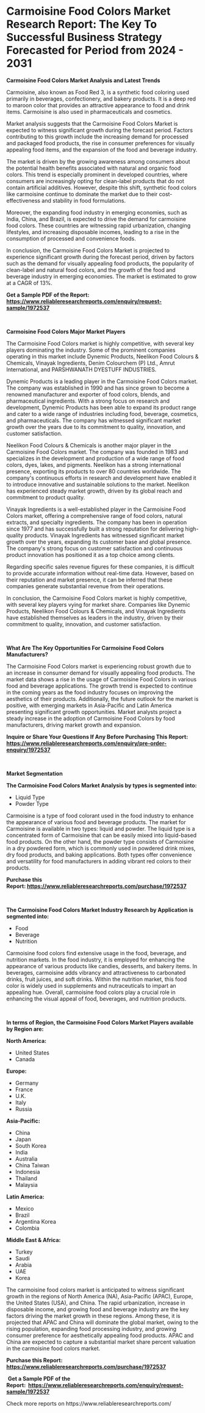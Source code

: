 <p><h1>Carmoisine Food Colors Market Research Report: The Key To Successful Business Strategy Forecasted for Period from 2024 - 2031</h1></p><p><strong>Carmoisine Food Colors Market Analysis and Latest Trends</strong></p>
<p><p>Carmoisine, also known as Food Red 3, is a synthetic food coloring used primarily in beverages, confectionery, and bakery products. It is a deep red to maroon color that provides an attractive appearance to food and drink items. Carmoisine is also used in pharmaceuticals and cosmetics.</p><p>Market analysis suggests that the Carmoisine Food Colors Market is expected to witness significant growth during the forecast period. Factors contributing to this growth include the increasing demand for processed and packaged food products, the rise in consumer preferences for visually appealing food items, and the expansion of the food and beverage industry.</p><p>The market is driven by the growing awareness among consumers about the potential health benefits associated with natural and organic food colors. This trend is especially prominent in developed countries, where consumers are increasingly opting for clean-label products that do not contain artificial additives. However, despite this shift, synthetic food colors like carmoisine continue to dominate the market due to their cost-effectiveness and stability in food formulations.</p><p>Moreover, the expanding food industry in emerging economies, such as India, China, and Brazil, is expected to drive the demand for carmoisine food colors. These countries are witnessing rapid urbanization, changing lifestyles, and increasing disposable incomes, leading to a rise in the consumption of processed and convenience foods.</p><p>In conclusion, the Carmoisine Food Colors Market is projected to experience significant growth during the forecast period, driven by factors such as the demand for visually appealing food products, the popularity of clean-label and natural food colors, and the growth of the food and beverage industry in emerging economies. The market is estimated to grow at a CAGR of 13%.</p></p>
<p><strong>Get a Sample PDF of the Report:&nbsp; <a href="https://www.reliableresearchreports.com/enquiry/request-sample/1972537">https://www.reliableresearchreports.com/enquiry/request-sample/1972537</a></strong></p>
<p>&nbsp;</p>
<p><strong>Carmoisine Food Colors Major Market Players</strong></p>
<p><p>The Carmoisine Food Colors market is highly competitive, with several key players dominating the industry. Some of the prominent companies operating in this market include Dynemic Products, Neelikon Food Colours & Chemicals, Vinayak Ingredients, Denim Colourchem (P) Ltd., Amrut International, and PARSHWANATH DYESTUFF INDUSTRIES.</p><p>Dynemic Products is a leading player in the Carmoisine Food Colors market. The company was established in 1990 and has since grown to become a renowned manufacturer and exporter of food colors, blends, and pharmaceutical ingredients. With a strong focus on research and development, Dynemic Products has been able to expand its product range and cater to a wide range of industries including food, beverage, cosmetics, and pharmaceuticals. The company has witnessed significant market growth over the years due to its commitment to quality, innovation, and customer satisfaction.</p><p>Neelikon Food Colours & Chemicals is another major player in the Carmoisine Food Colors market. The company was founded in 1983 and specializes in the development and production of a wide range of food colors, dyes, lakes, and pigments. Neelikon has a strong international presence, exporting its products to over 80 countries worldwide. The company's continuous efforts in research and development have enabled it to introduce innovative and sustainable solutions to the market. Neelikon has experienced steady market growth, driven by its global reach and commitment to product quality.</p><p>Vinayak Ingredients is a well-established player in the Carmoisine Food Colors market, offering a comprehensive range of food colors, natural extracts, and specialty ingredients. The company has been in operation since 1977 and has successfully built a strong reputation for delivering high-quality products. Vinayak Ingredients has witnessed significant market growth over the years, expanding its customer base and global presence. The company's strong focus on customer satisfaction and continuous product innovation has positioned it as a top choice among clients.</p><p>Regarding specific sales revenue figures for these companies, it is difficult to provide accurate information without real-time data. However, based on their reputation and market presence, it can be inferred that these companies generate substantial revenue from their operations.</p><p>In conclusion, the Carmoisine Food Colors market is highly competitive, with several key players vying for market share. Companies like Dynemic Products, Neelikon Food Colours & Chemicals, and Vinayak Ingredients have established themselves as leaders in the industry, driven by their commitment to quality, innovation, and customer satisfaction.</p></p>
<p>&nbsp;</p>
<p><strong>What Are The Key Opportunities For Carmoisine Food Colors Manufacturers?</strong></p>
<p><p>The Carmoisine Food Colors market is experiencing robust growth due to an increase in consumer demand for visually appealing food products. The market data shows a rise in the usage of Carmoisine Food Colors in various food and beverage applications. The growth trend is expected to continue in the coming years as the food industry focuses on improving the aesthetics of their products. Additionally, the future outlook for the market is positive, with emerging markets in Asia-Pacific and Latin America presenting significant growth opportunities. Market analysts project a steady increase in the adoption of Carmoisine Food Colors by food manufacturers, driving market growth and expansion.</p></p>
<p><strong>Inquire or Share Your Questions If Any Before Purchasing This Report: <a href="https://www.reliableresearchreports.com/enquiry/pre-order-enquiry/1972537">https://www.reliableresearchreports.com/enquiry/pre-order-enquiry/1972537</a></strong></p>
<p>&nbsp;</p>
<p><strong>Market Segmentation</strong></p>
<p><strong>The Carmoisine Food Colors Market Analysis by types is segmented into:</strong></p>
<p><ul><li>Liquid Type</li><li>Powder Type</li></ul></p>
<p><p>Carmoisine is a type of food colorant used in the food industry to enhance the appearance of various food and beverage products. The market for Carmoisine is available in two types: liquid and powder. The liquid type is a concentrated form of Carmoisine that can be easily mixed into liquid-based food products. On the other hand, the powder type consists of Carmoisine in a dry powdered form, which is commonly used in powdered drink mixes, dry food products, and baking applications. Both types offer convenience and versatility for food manufacturers in adding vibrant red colors to their products.</p></p>
<p><strong>Purchase this Report:&nbsp;<a href="https://www.reliableresearchreports.com/purchase/1972537">https://www.reliableresearchreports.com/purchase/1972537</a></strong></p>
<p>&nbsp;</p>
<p><strong>The Carmoisine Food Colors Market Industry Research by Application is segmented into:</strong></p>
<p><ul><li>Food</li><li>Beverage</li><li>Nutrition</li></ul></p>
<p><p>Carmoisine food colors find extensive usage in the food, beverage, and nutrition markets. In the food industry, it is employed for enhancing the appearance of various products like candies, desserts, and bakery items. In beverages, carmoisine adds vibrancy and attractiveness to carbonated drinks, fruit juices, and soft drinks. Within the nutrition market, this food color is widely used in supplements and nutraceuticals to impart an appealing hue. Overall, carmoisine food colors play a crucial role in enhancing the visual appeal of food, beverages, and nutrition products.</p></p>
<p>&nbsp;</p>
<p><strong>In terms of Region, the Carmoisine Food Colors Market Players available by Region are:</strong></p>
<p>
    <p> <strong> North America: </strong>
        <ul>
            <li>United States</li>
            <li>Canada</li>
        </ul>
        </p> 
    <p> <strong> Europe: </strong>
        <ul>
            <li>Germany</li>
            <li>France</li>
            <li>U.K.</li>
            <li>Italy</li>
            <li>Russia</li>
        </ul>
        </p> 
    <p> <strong> Asia-Pacific: </strong>
        <ul>
            <li>China</li>
            <li>Japan</li>
            <li>South Korea</li>
            <li>India</li>
            <li>Australia</li>
            <li>China Taiwan</li>
            <li>Indonesia</li>
            <li>Thailand</li>
            <li>Malaysia</li>
        </ul>
        </p> 
    <p> <strong> Latin America: </strong>
        <ul>
            <li>Mexico</li>
            <li>Brazil</li>
            <li>Argentina Korea</li>
            <li>Colombia</li>
        </ul>
        </p> 
    <p> <strong> Middle East & Africa: </strong>
        <ul>
            <li>Turkey</li>
            <li>Saudi</li>
            <li>Arabia</li>
            <li>UAE</li>
            <li>Korea</li>
        </ul>
    </p>
    </p>
<p><p>The carmoisine food colors market is anticipated to witness significant growth in the regions of North America (NA), Asia-Pacific (APAC), Europe, the United States (USA), and China. The rapid urbanization, increase in disposable income, and growing food and beverage industry are the key factors driving the market growth in these regions. Among these, it is projected that APAC and China will dominate the global market, owing to the rising population, expanding food processing industry, and growing consumer preference for aesthetically appealing food products. APAC and China are expected to capture a substantial market share percent valuation in the carmoisine food colors market.</p></p>
<p><strong>Purchase this Report: <a href="https://www.reliableresearchreports.com/purchase/1972537">https://www.reliableresearchreports.com/purchase/1972537</a></strong></p>
<p>&nbsp;<strong>Get a Sample PDF of the Report:&nbsp;&nbsp;<a href="https://www.reliableresearchreports.com/enquiry/request-sample/1972537">https://www.reliableresearchreports.com/enquiry/request-sample/1972537</a></strong></p>
<p><strong></strong></p>
<p>Check more reports on https://www.reliableresearchreports.com/</p>